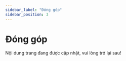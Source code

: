 ```yaml
---
sidebar_label: "Đóng góp"
sidebar_position: 3
---
```


# Đóng góp

Nội dung trang đang được cập nhật, vui lòng trở lại sau!
